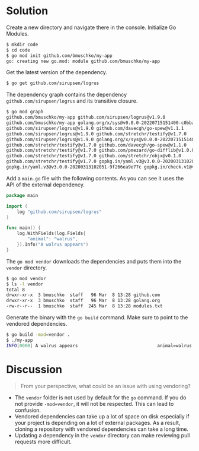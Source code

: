 # Solution

Create a new directory and navigate there in the console. Initialize Go Modules.

```bash
$ mkdir code
$ cd code
$ go mod init github.com/bmuschko/my-app
go: creating new go.mod: module github.com/bmuschko/my-app
```

Get the latest version of the dependency.

```bash
$ go get github.com/sirupsen/logrus
```

The dependency graph contains the dependency `github.com/sirupsen/logrus` and its transitive closure.

```bash
$ go mod graph
github.com/bmuschko/my-app github.com/sirupsen/logrus@v1.9.0
github.com/bmuschko/my-app golang.org/x/sys@v0.0.0-20220715151400-c0bba94af5f8
github.com/sirupsen/logrus@v1.9.0 github.com/davecgh/go-spew@v1.1.1
github.com/sirupsen/logrus@v1.9.0 github.com/stretchr/testify@v1.7.0
github.com/sirupsen/logrus@v1.9.0 golang.org/x/sys@v0.0.0-20220715151400-c0bba94af5f8
github.com/stretchr/testify@v1.7.0 github.com/davecgh/go-spew@v1.1.0
github.com/stretchr/testify@v1.7.0 github.com/pmezard/go-difflib@v1.0.0
github.com/stretchr/testify@v1.7.0 github.com/stretchr/objx@v0.1.0
github.com/stretchr/testify@v1.7.0 gopkg.in/yaml.v3@v3.0.0-20200313102051-9f266ea9e77c
gopkg.in/yaml.v3@v3.0.0-20200313102051-9f266ea9e77c gopkg.in/check.v1@v0.0.0-20161208181325-20d25e280405
```

Add a `main.go` file with the following contents. As you can see it uses the API of the external dependency.

```go
package main

import (
	log "github.com/sirupsen/logrus"
)

func main() {
	log.WithFields(log.Fields{
		"animal": "walrus",
	}).Info("A walrus appears")
}
```

The `go mod vendor` downloads the dependencies and puts them into the `vendor` directory.

```bash
$ go mod vendor
$ ls -l vendor
total 8
drwxr-xr-x  3 bmuschko  staff   96 Mar  8 13:28 github.com
drwxr-xr-x  3 bmuschko  staff   96 Mar  8 13:28 golang.org
-rw-r--r--  1 bmuschko  staff  245 Mar  8 13:28 modules.txt
```

Generate the binary with the `go build` command. Make sure to point to the vendored dependencies.

```bash
$ go build -mod=vendor .
$ ./my-app
INFO[0000] A walrus appears                              animal=walrus
```

# Discussion

> From your perspective, what could be an issue with using vendoring?

- The `vendor` folder is not used by default for the `go` command. If you do not provide `-mod=vendor`, it will not be respected. This can lead to confusion.
- Vendored dependencies can take up a lot of space on disk especially if your project is depending on a lot of external packages. As a result, cloning a repository with vendored dependencies can take a long time.
- Updating a dependency in the `vendor` directory can make reviewing pull requests more difficult.